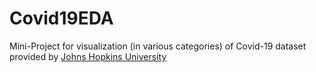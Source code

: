 # Covid19EDA
Mini-Project for visualization (in various categories) of Covid-19 dataset provided by [Johns Hopkins University](https://www.jhu.edu/)

